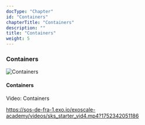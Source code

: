 ```yaml
---
docType: "Chapter"
id: "Containers"
chapterTitle: "Containers"
description: ""
title: "Containers"
weight: 5
---
```




### **Containers**
![Containers](/090e7114-509a-4046-81f1-9c5fb8daf724/images/sks-starter/c2_l5_1.png)

#### **Containers**

Video: Containers

https://sos-de-fra-1.exo.io/exoscale-academy/videos/sks_starter_vid4.mp4?1752342051186

